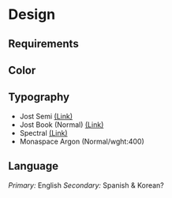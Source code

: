 # Design

## Requirements

## Color

## Typography

- Jost Semi [(Link)](https://indestructibletype.com/Jost.html)
- Jost Book (Normal) [(Link)](https://indestructibletype.com/Jost.html)
- Spectral [(Link)]()
- Monaspace Argon (Normal/wght:400)

## Language

*Primary:* English
*Secondary:* Spanish & Korean?

